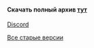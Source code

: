 #### Скачать полный архив [тут](https://disk.yandex.ru/d/G_IcVLrpDm6bLA)

[Discord](https://discord.gg/X5VBmJB3aE)

[Все старые версии](https://nnmclub.to/forum/tracker.php?nm=DefenderKiller)
